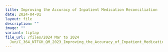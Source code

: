 ```yaml
---
title: Improving the Accuracy of Inpatient Medication Reconciliation
date: 2024-04-01
layout: file
description: ""
image: ""
variant: tiptap
file_url: /files/2024 Mar to 2024
  Jun/C_364_NTFGH_QM_2023_Improving_the_Accuracy_of_Inpatient_Medication_Reconciliation.pdf
---
```

